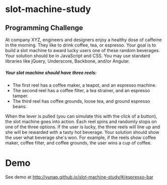 # slot-machine-study

## Programming Challenge
At company XYZ, engineers and designers enjoy a healthy dose of caffeine in the morning. They like to drink coffee, tea, or espresso. Your goal is to build a slot machine to award lucky users one of these random beverages. Your solution should be in JavaScript and CSS. You may use standard libraries like jQuery, Underscore, Backbone, and/or Angular.
		
##### Your slot machine should have three reels:

  * The first reel has a coffee maker, a teapot, and an espresso machine.
  * The second reel has a coffee filter, a tea strainer, and an espresso tamper.
  * The third reel has coffee grounds, loose tea, and ground espresso beans.
		
When the lever is pulled (you can simulate this with the click of a button), the slot machine goes into action. Each reel spins and randomly stops on one of the three options. If the user is lucky, the three reels will line up and she will be rewarded with a tasty hot beverage. Your solution should show the user what beverage she's won. For example, if the reels show coffee maker, coffee filter, and coffee grounds, the user wins a cup of coffee.
		

# Demo
See demo at http://yunap.github.io/slot-machine-study/#/espresso-bar
